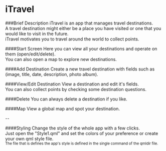 # iTravel

###Brief Description
iTravel is an app that manages travel destinations.</br>
A travel destination might either be a place you have visited or one that you would like to visit in the future.</br>
iTravel  motivates you to travel around the world to collect points.

####Start Screen
Here you can view all your destinations and operate on them (open/edit/delete).</br>
You can also open a map to explore new destinations.</br>

####Add Destination
Create a new travel destination with fields such as (image, title, date, description, photo album).

####View/Edit Destination
View a destination and edit it's fields.</br>
You can also collect points by checking some destination questions.

####Delete
You can always delete a destination if you like.

####Map
View a global map and spot your destination.

--

####Styling
Change the style of the whole app with a few clicks.</br>
Just open the "Style1.qml" and set the colors of your preference or create your own qml style file.</br>
<sub>The file that is defines the app's style is defined in the single command of the qmldir file.</sub>
